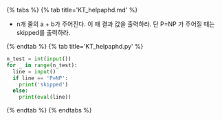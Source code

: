 {% tabs %}
{% tab title='KT_helpaphd.md' %}

* n개 줄의 a + b가 주어진다. 이 때 결과 값을 출력하라. 단 P=NP 가 주어질 때는 skipped를 출력하라.

{% endtab %}
{% tab title='KT_helpaphd.py' %}

```py
n_test = int(input())
for _ in range(n_test):
  line = input()
  if line == 'P=NP':
    print('skipped')
  else:
    print(eval(line))
```

{% endtab %}
{% endtabs %}